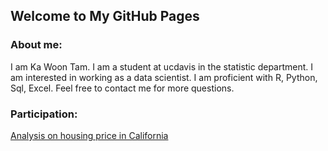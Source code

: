 ## Welcome to My GitHub Pages
### About me:
I am Ka Woon Tam. I am a student at ucdavis in the statistic department. I am interested in working as a data scientist. I am proficient with R, Python, Sql, Excel. Feel free to contact me for more questions.


### Participation:
[Analysis on housing price in California](https://cjacquelineq.github.io/STA141B-Project-House-Price/STA+141B+Project+House+Price.html)


